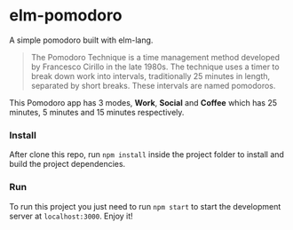 # elm-pomodoro
A simple pomodoro built with elm-lang.

> The Pomodoro Technique is a time management method developed by Francesco Cirillo in the late 1980s. The technique uses a timer to break down work into intervals, traditionally 25 minutes in length, separated by short breaks. These intervals are named pomodoros.

This Pomodoro app has 3 modes, **Work**, **Social** and **Coffee** which has 25 minutes, 5 minutes and 15 minutes respectively.

### Install
After clone this repo, run `npm install` inside the project folder to install and build the project dependencies.

### Run
To run this project you just need to run `npm start` to start the development server at `localhost:3000`. Enjoy it!
